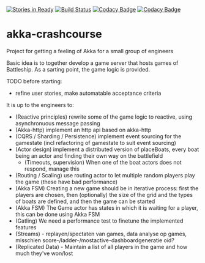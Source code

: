 [![Stories in Ready](https://badge.waffle.io/scala-academy/akka-crashcourse.png?label=ready&title=Ready)](https://waffle.io/scala-academy/akka-crashcourse?utm_source=badge) [![Build Status](https://travis-ci.org/scala-academy/akka-crashcourse.svg?branch=master)](https://travis-ci.org/scala-academy/akka-crashcourse) [![Codacy Badge](https://api.codacy.com/project/badge/Grade/b7aa1b504752470e9d29ce517f8bdce6)](https://www.codacy.com/app/devos-jordi/akka-crashcourse?utm_source=github.com&amp;utm_medium=referral&amp;utm_content=scala-academy/akka-crashcourse&amp;utm_campaign=Badge_Grade) [![Codacy Badge](https://api.codacy.com/project/badge/Coverage/b7aa1b504752470e9d29ce517f8bdce6)](https://www.codacy.com/app/devos-jordi/akka-crashcourse?utm_source=github.com&amp;utm_medium=referral&amp;utm_content=scala-academy/akka-crashcourse&amp;utm_campaign=Badge_Coverage)

# akka-crashcourse

Project for getting a feeling of Akka for a small group of engineers

Basic idea is to together develop a game server that hosts games of Battleship.
As a sarting point, the game logic is provided.

TODO before starting:
 * refine user stories, make automatable acceptance criteria

It is up to the engineers to:
 * (Reactive principles) rewrite some of the game logic to reactive, using asynchronuous message passing
 * (Akka-http) implement an http api based on akka-http
 * (CQRS / Sharding / Persistence) implement event sourcing for the gamestate (incl refactoring of gamestate to suit event sourcing)
 * (Actor design) implement a distributed version of placeBoats, every boat being an actor and finding their own way on the battlefield
   * (Timeouts, supervision) When one of the boat actors does not respond, manage this
 * (Routing / Scaling) use routing actor to let multiple random players play the game (these have bad performance)
 * (Akka FSM) Creating a new game should be in iterative process: first the players are chosen, then (optionally) the size of the grid and the types of boats are defined, and then the game can be started
 * (Akka FSM) The Game actor has states in which it is waiting for a player, this can be done using Akka FSM
 * (Gatling) We need a performance test to finetune the implemented features
 * (Streams) - replayen/spectaten van games, data analyse op games, misschien score-/ladder-/mostactive-dashboardgeneratie oid?
 * (Replicated Data) - Maintain a list of all players in the game and how much they've won/lost

